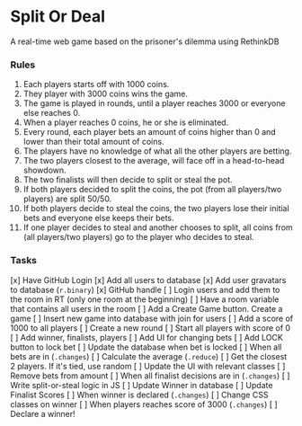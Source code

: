 
# Split Or Deal

A real-time web game based on the prisoner's dilemma using RethinkDB

### Rules

1. Each players starts off with 1000 coins.
2. They player with 3000 coins wins the game.
3. The game is played in rounds, until a player reaches 3000 or everyone else reaches 0.
4. When a player reaches 0 coins, he or she is eliminated.
5. Every round, each player bets an amount of coins higher than 0 and lower than their total amount of coins.
6. The players have no knowledge of what all the other players are betting.
6. The two players closest to the average, will face off in a head-to-head showdown.
7. The two finalists will then decide to split or steal the pot.
8. If both players decided to split the coins, the pot (from all players/two players) are split 50/50.
9. If both players decide to steal the coins, the two players lose their initial bets and everyone else keeps their bets.
10. If one player decides to steal and another chooses to split, all coins from (all players/two players) go to the player who decides to steal.

### Tasks

[x] Have GitHub Login
    [x] Add all users to database
    [x] Add user gravatars to database (`r.binary`)
    [x] GitHub handle
[ ] Login users and add them to the room in RT (only one room at the beginning)
    [ ] Have a room variable that contains all users in the room
[ ] Add a Create Game button. Create a game
    [ ] Insert new game into database with join for users
    [ ] Add a score of 1000 to all players
[ ] Create a new round
    [ ] Start all players with score of 0
    [ ] Add winner, finalists, players
[ ] Add UI for changing bets
    [ ] Add LOCK button to lock bet
    [ ] Update the database when bet is locked
[ ] When all bets are in (`.changes`)
    [ ] Calculate the average (`.reduce`)
    [ ] Get the closest 2 players. If it's tied, use random
    [ ] Update the UI with relevant classes
    [ ] Remove bets from amount
[ ] When all finalist decisions are in (`.changes`)
    [ ] Write split-or-steal logic in JS
    [ ] Update Winner in database
    [ ] Update Finalist Scores
[ ] When winner is declared (`.changes`)
    [ ] Change CSS classes on winner
[ ] When players reaches score of 3000 (`.changes`)
    [ ] Declare a winner!
